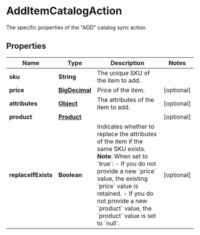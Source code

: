 

# AddItemCatalogAction

The specific properties of the \"ADD\" catalog sync action. 
## Properties

Name | Type | Description | Notes
------------ | ------------- | ------------- | -------------
**sku** | **String** | The unique SKU of the item to add. | 
**price** | [**BigDecimal**](BigDecimal.md) | Price of the item. |  [optional]
**attributes** | [**Object**](.md) | The attributes of the item to add. |  [optional]
**product** | [**Product**](Product.md) |  |  [optional]
**replaceIfExists** | **Boolean** | Indicates whether to replace the attributes of the item if the same SKU exists.  **Note**: When set to &#x60;true&#x60;:   - If you do not provide a new &#x60;price&#x60; value, the existing &#x60;price&#x60; value is retained.   - If you do not provide a new &#x60;product&#x60; value, the &#x60;product&#x60; value is set to &#x60;null&#x60;.  |  [optional]



